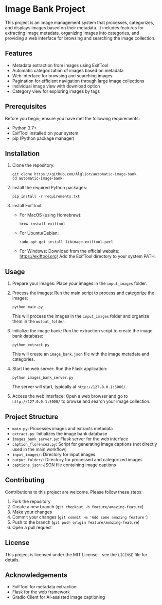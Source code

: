 # Image Bank Project

This project is an image management system that processes, categorizes, and displays images based on their metadata. It includes features for extracting image metadata, organizing images into categories, and providing a web interface for browsing and searching the image collection.

## Features

- Metadata extraction from images using ExifTool
- Automatic categorization of images based on metadata
- Web interface for browsing and searching images
- Pagination for efficient navigation through large image collections
- Individual image view with download option
- Category view for exploring images by tags

## Prerequisites

Before you begin, ensure you have met the following requirements:

- Python 3.7+
- ExifTool installed on your system
- pip (Python package manager)

## Installation

1. Clone the repository:
   ```
   git clone https://github.com/Alglior/automatic-image-bank
   cd automatic-image-bank
   ```

2. Install the required Python packages:
   ```
   pip install -r requirements.txt
   ```

3. Install ExifTool:
   - For MacOS (using Homebrew):
     ```
     brew install exiftool
     ```
   - For Ubuntu/Debian:
     ```
     sudo apt-get install libimage-exiftool-perl
     ```
   - For Windows:
     Download from the official website: https://exiftool.org/
     Add the ExifTool directory to your system PATH.

## Usage

1. Prepare your images:
   Place your images in the `input_images` folder.

2. Process the images:
   Run the main script to process and categorize the images:
   ```
   python main.py
   ```
   This will process the images in the `input_images` folder and organize them in the `output_folder`.

3. Initialize the image bank:
   Run the extraction script to create the image bank database:
   ```
   python extract.py
   ```
   This will create an `image_bank.json` file with the image metadata and categories.

4. Start the web server:
   Run the Flask application:
   ```
   python images_bank_server.py
   ```
   The server will start, typically at `http://127.0.0.1:5000/`.

5. Access the web interface:
   Open a web browser and go to `http://127.0.0.1:5000/` to browse and search your image collection.

## Project Structure

- `main.py`: Processes images and extracts metadata
- `extract.py`: Initializes the image bank database
- `images_bank_server.py`: Flask server for the web interface
- `caption_florence2.py`: Script for generating image captions (not directly used in the main workflow)
- `input_images/`: Directory for input images
- `output_folder/`: Directory for processed and categorized images
- `captions.json`: JSON file containing image captions

## Contributing

Contributions to this project are welcome. Please follow these steps:

1. Fork the repository
2. Create a new branch (`git checkout -b feature/amazing-feature`)
3. Make your changes
4. Commit your changes (`git commit -m 'Add some amazing feature'`)
5. Push to the branch (`git push origin feature/amazing-feature`)
6. Open a pull request

## License

This project is licensed under the MIT License - see the `LICENSE` file for details.

## Acknowledgements

- ExifTool for metadata extraction
- Flask for the web framework
- Gradio Client for AI-assisted image captioning